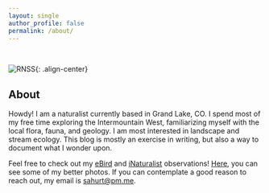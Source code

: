 ```yaml
---
layout: single
author_profile: false
permalink: /about/
---
```


<br>

![RNSS](/images/about.jpg){: .align-center}

## About
Howdy! I am a naturalist currently based in Grand Lake, CO. I spend most of my free time exploring the Intermountain West, familiarizing myself with the local flora, fauna, and geology. I am most interested in landscape and stream ecology. This blog is mostly an exercise in writing, but also a way to document what I wonder upon.

Feel free to check out my [eBird](https://ebird.org/profile/MzY3MzY2MA) and [iNaturalist](https://www.inaturalist.org/observations?place_id=any&user_id=spencer3616&verifiable=any) observations! [Here](/photos/), you can see some of my better photos. If you can contemplate a good reason to reach out, my email is [sahurt@pm.me](mailto:sahurt@pm.me).
